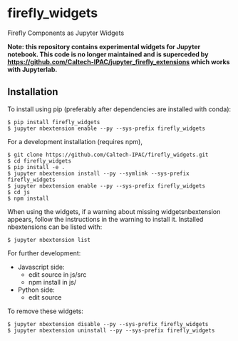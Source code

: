 firefly_widgets
===============================

Firefly Components as Jupyter Widgets

**Note: this repository contains experimental widgets for Jupyter notebook. This code is no longer maintained and is superceded by https://github.com/Caltech-IPAC/jupyter_firefly_extensions which works with Jupyterlab.**

Installation
------------

To install using pip (preferably after dependencies are installed with conda):

    $ pip install firefly_widgets
    $ jupyter nbextension enable --py --sys-prefix firefly_widgets


For a development installation (requires npm),

    $ git clone https://github.com/Caltech-IPAC/firefly_widgets.git
    $ cd firefly_widgets
    $ pip install -e .
    $ jupyter nbextension install --py --symlink --sys-prefix firefly_widgets
    $ jupyter nbextension enable --py --sys-prefix firefly_widgets
    $ cd js
    $ npm install

When using the widgets, if a warning about missing widgetsnbextension appears, follow the instructions in the warning to install it. Installed nbextensions can be listed with:

    $ jupyter nbextension list

For further development:
 - Javascript side:
    - edit source in js/src
    - npm install in js/
 - Python side:
    - edit source

To remove these widgets:

    $ jupyter nbextension disable --py --sys-prefix firefly_widgets
    $ jupyter nbextension uninstall --py --sys-prefix firefly_widgets

